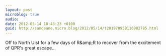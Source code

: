 ```yaml
---
layout: post
microblog: true
audio: 
date: 2012-05-14 10:43:23 +0100
guid: http://samdeane.micro.blog/2012/05/14/t201970958116982785.html
---
```

Off to North Uist for a few days of R&amp;amp;R to recover from the excitement of QPR's great escape...

